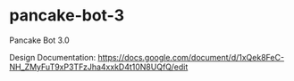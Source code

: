 # pancake-bot-3
Pancake Bot 3.0

Design Documentation: https://docs.google.com/document/d/1xQek8FeC-NH_ZMyFuT9xP3TFzJha4xxkD4t10N8UQfQ/edit
